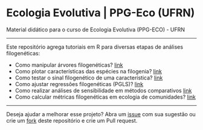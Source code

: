 # Ecologia Evolutiva | PPG-Eco (UFRN)

Material didático para o curso de Ecologia Evolutiva (PPG-ECO) - UFRN

--------------------------------------------------------------------------------

Este repositório agrega tutoriais em R para diversas etapas de análises
filogenéticas:

* Como manipular árvores filogenéticas? [link]()
* Como plotar características das espécies na filogenia? [link]()
* Como testar o sinal filogenético de uma característica? [link]()
* Como ajustar regressões filogenéticas (PGLS)? [link]()
* Como realizar análises de sensibilidade em métodos comparativos [link]()
* Como calcular métricas filogenéticas em ecologia de comunidades? [link]()

--------------------------------------------------------------------------------

Deseja ajudar a melhorar esse projeto? Abra um [issue]() com sua sugestão ou
crie um [fork]() deste repositório e crie um Pull request.

